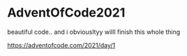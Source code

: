 # AdventOfCode2021
beautiful code.. and i obviousltyy willl finish this whole thing

https://adventofcode.com/2021/day/1